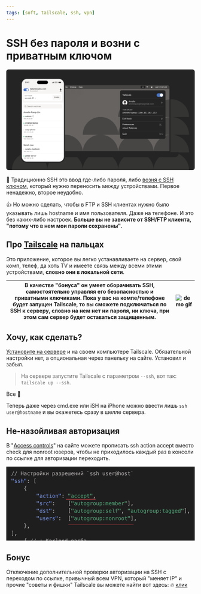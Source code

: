 ```yaml
---
tags: [soft, tailscale, ssh, vpn]
---
```


# SSH без пароля и возни с приватным ключом

![tailscale banner](tailscale-banner.png)

🤢 Традиционно SSH это ввод где-либо пароля, либо [возня с SSH ключом](../../2021-10-05-ssh-keys.md), который нужно переносить между устройствами. Первое ненадежно, второе неудобно.

👍 Но можно сделать, чтобы в FTP и SSH клиентах нужно было указывать лишь hostname и имя пользователя. Даже на телефоне. И это без каких-либо настроек. **Больше вы не зависите от SSH/FTP клиента, "потому что в нем мои пароли сохранены".**

<!-- truncate -->

## Про [Tailscale](https://tailscale.com) на пальцах

Это приложение, которое вы легко устанавливаете на сервер, свой комп, телеф, да хоть TV и имеете связь между всеми этими устройствами, **словно они в локальной сети**.

| В качестве "бонуса" он умеет оборачивать SSH, самостоятельно управляя его безопасностью и приватными ключиками. Пока у вас на компе/телефоне будет запущен Tailscale, то вы сможете подключаться по SSH к серверу, словно на нем нет ни пароля, ни ключа, при этом сам сервер будет оставаться защищенным. | ![demo gif](https://file.def.pm/B3ty62eq.gif) |
|-|-|

## Хочу, как сделать?

[Установите на сервере](https://tailscale.com/download/linux) и на своем компьютере Tailscale. Обязательной настройки нет, а опциональная через панельку на сайте. Установил и забыл.

> На сервере запустите Tailscale с параметром `--ssh`, вот так: `tailscale up --ssh`.

Все 🎉

Теперь даже через cmd.exe или iSH на iPhone можно ввести лишь `ssh user@hostname` и вы окажетесь сразу в шелле сервера.

## Не-назойливая авторизация

В "[Access controls](https://login.tailscale.com/admin/acls/file)" на сайте можете прописать ssh action accept вместо check для nonroot юзеров, чтобы не приходилось каждый раз в консоли по ссылке для авторизации переходить.

![accept non-root](ssh-nonroot-accept.png)


## Бонус

Отключение дополнительной проверки авторизации на SSH с переходом по ссылке, привычный всем VPN, который "меняет IP" и прочие "советы и фишки" Tailscale вы можете найти вот здесь: 🔥 [клик](/docs/tools/tailscale)
